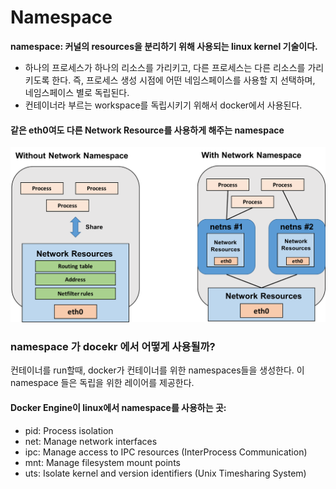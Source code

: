 # Namespace

**namespace: 커널의 resources을 분리하기 위해 사용되는 linux kernel 기술이다.**
* 하나의 프로세스가 하나의 리소스를 가리키고, 다른 프로세스는 다른 리소스를 가리키도록 한다. 즉, 프로세스 생성 시점에 어떤 네임스페이스를 사용할 지 선택하며, 네임스페이스 별로 독립된다.
* 컨테이너라 부르는 workspace를 독립시키기 위해서 docker에서 사용된다.

#### 같은 eth0여도 다른 Network Resource를 사용하게 해주는 namespace
![Image of docker and vm](img/netns.png)


### namespace 가 docekr 에서 어떻게 사용될까?
컨테이너를 run할때, docker가 컨테이너를 위한 namespaces들을 생성한다. 이 namespace 들은 독립을 위한 레이어를 제공한다.

#### Docker Engine이 linux에서 namespace를 사용하는 곳:
* pid: Process isolation
* net: Manage network interfaces
* ipc: Manage access to IPC resources (InterProcess Communication)
* mnt: Manage filesystem mount points
* uts: Isolate kernel and version identifiers (Unix Timesharing System)
